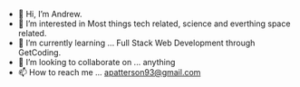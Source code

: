 - 👋 Hi, I’m Andrew.
- 👀 I’m interested in Most things tech related, science and everthing space related.
- 🌱 I’m currently learning ... Full Stack Web Development through GetCoding.
- 💞️ I’m looking to collaborate on ... anything
- 📫 How to reach me ... apatterson93@gmail.com

<!---
derethan/derethan is a ✨ special ✨ repository because its `README.md` (this file) appears on your GitHub profile.
You can click the Preview link to take a look at your changes.
--->
